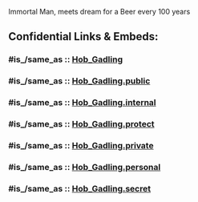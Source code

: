 Immortal Man, 
meets dream for a Beer every 100 years


## Confidential Links & Embeds: 

### #is_/same_as :: [Hob_Gadling](/_Standards/Society/Communication/Media/Writing/Book/Author/Gaiman,Neil/Sandman(Comic)/Sandman~Cast/Hob_Gadling.md) 

### #is_/same_as :: [Hob_Gadling.public](/_public/Society/Communication/Media/Writing/Book/Author/Gaiman,Neil/Sandman(Comic)/Sandman~Cast/Hob_Gadling.public.md) 

### #is_/same_as :: [Hob_Gadling.internal](/_internal/Society/Communication/Media/Writing/Book/Author/Gaiman,Neil/Sandman(Comic)/Sandman~Cast/Hob_Gadling.internal.md) 

### #is_/same_as :: [Hob_Gadling.protect](/_protect/Society/Communication/Media/Writing/Book/Author/Gaiman,Neil/Sandman(Comic)/Sandman~Cast/Hob_Gadling.protect.md) 

### #is_/same_as :: [Hob_Gadling.private](/_private/Society/Communication/Media/Writing/Book/Author/Gaiman,Neil/Sandman(Comic)/Sandman~Cast/Hob_Gadling.private.md) 

### #is_/same_as :: [Hob_Gadling.personal](/_personal/Society/Communication/Media/Writing/Book/Author/Gaiman,Neil/Sandman(Comic)/Sandman~Cast/Hob_Gadling.personal.md) 

### #is_/same_as :: [Hob_Gadling.secret](/_secret/Society/Communication/Media/Writing/Book/Author/Gaiman,Neil/Sandman(Comic)/Sandman~Cast/Hob_Gadling.secret.md)

